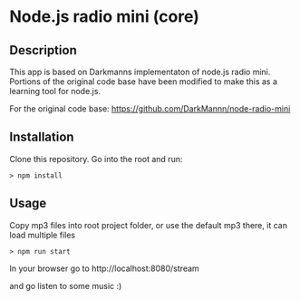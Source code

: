# Node.js radio mini (core)

## Description

This app is based on Darkmanns implementaton of node.js radio mini. Portions of the original code base have been modified to make this as a learning tool for node.js.

For the original code base:
https://github.com/DarkMannn/node-radio-mini

## Installation

Clone this repository. Go into the root and run:

```
> npm install
```

## Usage

Copy mp3 files into root project folder, or use the default mp3 there, it can load multiple files

```
> npm run start
```

In your browser go to 
http://localhost:8080/stream 

and go listen to some music :)
